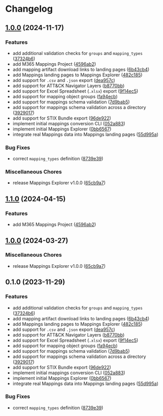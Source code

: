 # Changelog

## [1.0.0](https://github.com/david-lcl-lab/mappings-explorer/compare/mappings_explorer-v1.1.0...mappings_explorer-v1.0.0) (2024-11-17)


### Features

* add additional validation checks for `groups` and `mapping_types` ([37324b6](https://github.com/david-lcl-lab/mappings-explorer/commit/37324b632e5666abadeda1e708b0a204b94a50de))
* add M365 Mappings Project ([4596ab2](https://github.com/david-lcl-lab/mappings-explorer/commit/4596ab2bbd18a82250a4a4af69c84780ede2e437))
* add mapping artifact download links to landing pages ([6b43cb4](https://github.com/david-lcl-lab/mappings-explorer/commit/6b43cb478383b3aadc720a719eb1eec901738abf))
* add Mappings landing pages to Mappings Explorer ([482c185](https://github.com/david-lcl-lab/mappings-explorer/commit/482c1851db612c3b571291f4cc92180499ef81b1))
* add support for `.csv` and `.json` export ([dea957c](https://github.com/david-lcl-lab/mappings-explorer/commit/dea957c7dd8290444bd77044721447c310773bfa))
* add support for ATT&CK Navigator Layers ([b8770bb](https://github.com/david-lcl-lab/mappings-explorer/commit/b8770bb4b40ccdc73179292d430922943f295b83))
* add support for Excel Spreadsheet (`.xlsx`) export ([9f14ec5](https://github.com/david-lcl-lab/mappings-explorer/commit/9f14ec5d1d1805e3bc5b73b1060e940185518e96))
* add support for mapping object groups ([fa94ecb](https://github.com/david-lcl-lab/mappings-explorer/commit/fa94ecb8c7e2f4672d9e937c6417a337b5fac376))
* add support for mappings schema validation ([7d9bab5](https://github.com/david-lcl-lab/mappings-explorer/commit/7d9bab5cb0ea09e23c04c17612ea0851355d9e43))
* add support for mappings schema validation across a directory ([3929017](https://github.com/david-lcl-lab/mappings-explorer/commit/392901751739d1c6c3a18e0f779abd2faf8f7e8b))
* add support for STIX Bundle export ([96de922](https://github.com/david-lcl-lab/mappings-explorer/commit/96de922cb19ce9c87b523e8c1a8fb00d9346ed0c))
* implement initial mappings conversion CLI ([052a883](https://github.com/david-lcl-lab/mappings-explorer/commit/052a883d18921b3e44f8cc42b144f5b07b7510ea))
* implement initial Mappings Explorer ([0bb6567](https://github.com/david-lcl-lab/mappings-explorer/commit/0bb656764d7a653ee6173b4a0e61124b15db6d8e))
* integrate real Mappings data into Mappings landing pages ([55d995a](https://github.com/david-lcl-lab/mappings-explorer/commit/55d995a473cd8e971bc5dad0edcf48a085bb088c))


### Bug Fixes

* correct `mapping_types` definition ([8739e39](https://github.com/david-lcl-lab/mappings-explorer/commit/8739e39aa6a1c680b295508bf7fc7f191e808881))


### Miscellaneous Chores

* release Mappings Explorer v1.0.0 ([65cb9a7](https://github.com/david-lcl-lab/mappings-explorer/commit/65cb9a752f67f2f99d92e3d2cb4e865bf5a62819))

## [1.1.0](https://github.com/center-for-threat-informed-defense/mappings-explorer/compare/mappings_explorer-v1.0.0...mappings_explorer-v1.1.0) (2024-04-15)


### Features

* add M365 Mappings Project ([4596ab2](https://github.com/center-for-threat-informed-defense/mappings-explorer/commit/4596ab2bbd18a82250a4a4af69c84780ede2e437))

## [1.0.0](https://github.com/center-for-threat-informed-defense/mappings-explorer/compare/mappings_explorer-v0.1.0...mappings_explorer-v1.0.0) (2024-03-27)


### Miscellaneous Chores

* release Mappings Explorer v1.0.0 ([65cb9a7](https://github.com/center-for-threat-informed-defense/mappings-explorer/commit/65cb9a752f67f2f99d92e3d2cb4e865bf5a62819))

## 0.1.0 (2023-11-29)


### Features

* add additional validation checks for `groups` and `mapping_types` ([37324b6](https://github.com/center-for-threat-informed-defense/mappings-explorer/commit/37324b632e5666abadeda1e708b0a204b94a50de))
* add mapping artifact download links to landing pages ([6b43cb4](https://github.com/center-for-threat-informed-defense/mappings-explorer/commit/6b43cb478383b3aadc720a719eb1eec901738abf))
* add Mappings landing pages to Mappings Explorer ([482c185](https://github.com/center-for-threat-informed-defense/mappings-explorer/commit/482c1851db612c3b571291f4cc92180499ef81b1))
* add support for `.csv` and `.json` export ([dea957c](https://github.com/center-for-threat-informed-defense/mappings-explorer/commit/dea957c7dd8290444bd77044721447c310773bfa))
* add support for ATT&CK Navigator Layers ([b8770bb](https://github.com/center-for-threat-informed-defense/mappings-explorer/commit/b8770bb4b40ccdc73179292d430922943f295b83))
* add support for Excel Spreadsheet (`.xlsx`) export ([9f14ec5](https://github.com/center-for-threat-informed-defense/mappings-explorer/commit/9f14ec5d1d1805e3bc5b73b1060e940185518e96))
* add support for mapping object groups ([fa94ecb](https://github.com/center-for-threat-informed-defense/mappings-explorer/commit/fa94ecb8c7e2f4672d9e937c6417a337b5fac376))
* add support for mappings schema validation ([7d9bab5](https://github.com/center-for-threat-informed-defense/mappings-explorer/commit/7d9bab5cb0ea09e23c04c17612ea0851355d9e43))
* add support for mappings schema validation across a directory ([3929017](https://github.com/center-for-threat-informed-defense/mappings-explorer/commit/392901751739d1c6c3a18e0f779abd2faf8f7e8b))
* add support for STIX Bundle export ([96de922](https://github.com/center-for-threat-informed-defense/mappings-explorer/commit/96de922cb19ce9c87b523e8c1a8fb00d9346ed0c))
* implement initial mappings conversion CLI ([052a883](https://github.com/center-for-threat-informed-defense/mappings-explorer/commit/052a883d18921b3e44f8cc42b144f5b07b7510ea))
* implement initial Mappings Explorer ([0bb6567](https://github.com/center-for-threat-informed-defense/mappings-explorer/commit/0bb656764d7a653ee6173b4a0e61124b15db6d8e))
* integrate real Mappings data into Mappings landing pages ([55d995a](https://github.com/center-for-threat-informed-defense/mappings-explorer/commit/55d995a473cd8e971bc5dad0edcf48a085bb088c))


### Bug Fixes

* correct `mapping_types` definition ([8739e39](https://github.com/center-for-threat-informed-defense/mappings-explorer/commit/8739e39aa6a1c680b295508bf7fc7f191e808881))
